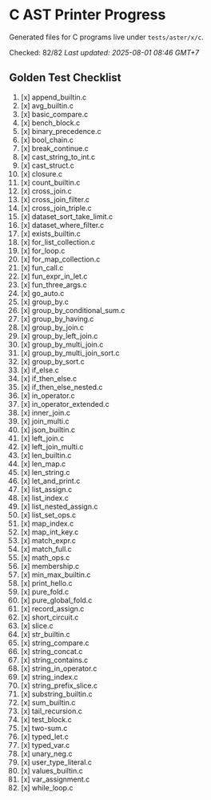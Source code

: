 # C AST Printer Progress

Generated files for C programs live under `tests/aster/x/c`.

Checked: 82/82
_Last updated: 2025-08-01 08:46 GMT+7_

## Golden Test Checklist
1. [x] append_builtin.c
2. [x] avg_builtin.c
3. [x] basic_compare.c
4. [x] bench_block.c
5. [x] binary_precedence.c
6. [x] bool_chain.c
7. [x] break_continue.c
8. [x] cast_string_to_int.c
9. [x] cast_struct.c
10. [x] closure.c
11. [x] count_builtin.c
12. [x] cross_join.c
13. [x] cross_join_filter.c
14. [x] cross_join_triple.c
15. [x] dataset_sort_take_limit.c
16. [x] dataset_where_filter.c
17. [x] exists_builtin.c
18. [x] for_list_collection.c
19. [x] for_loop.c
20. [x] for_map_collection.c
21. [x] fun_call.c
22. [x] fun_expr_in_let.c
23. [x] fun_three_args.c
24. [x] go_auto.c
25. [x] group_by.c
26. [x] group_by_conditional_sum.c
27. [x] group_by_having.c
28. [x] group_by_join.c
29. [x] group_by_left_join.c
30. [x] group_by_multi_join.c
31. [x] group_by_multi_join_sort.c
32. [x] group_by_sort.c
33. [x] if_else.c
34. [x] if_then_else.c
35. [x] if_then_else_nested.c
36. [x] in_operator.c
37. [x] in_operator_extended.c
38. [x] inner_join.c
39. [x] join_multi.c
40. [x] json_builtin.c
41. [x] left_join.c
42. [x] left_join_multi.c
43. [x] len_builtin.c
44. [x] len_map.c
45. [x] len_string.c
46. [x] let_and_print.c
47. [x] list_assign.c
48. [x] list_index.c
49. [x] list_nested_assign.c
50. [x] list_set_ops.c
51. [x] map_index.c
52. [x] map_int_key.c
53. [x] match_expr.c
54. [x] match_full.c
55. [x] math_ops.c
56. [x] membership.c
57. [x] min_max_builtin.c
58. [x] print_hello.c
59. [x] pure_fold.c
60. [x] pure_global_fold.c
61. [x] record_assign.c
62. [x] short_circuit.c
63. [x] slice.c
64. [x] str_builtin.c
65. [x] string_compare.c
66. [x] string_concat.c
67. [x] string_contains.c
68. [x] string_in_operator.c
69. [x] string_index.c
70. [x] string_prefix_slice.c
71. [x] substring_builtin.c
72. [x] sum_builtin.c
73. [x] tail_recursion.c
74. [x] test_block.c
75. [x] two-sum.c
76. [x] typed_let.c
77. [x] typed_var.c
78. [x] unary_neg.c
79. [x] user_type_literal.c
80. [x] values_builtin.c
81. [x] var_assignment.c
82. [x] while_loop.c
